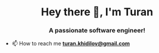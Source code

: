 <h1 align="center">Hey there 👋, I'm Turan</h1>
<h3 align="center">A passionate software engineer!</h3>

- 📫 How to reach me **turan.khidilov@gmail.com**
